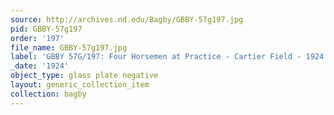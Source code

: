 ```yaml
---
source: http://archives.nd.edu/Bagby/GBBY-57g197.jpg
pid: GBBY-57g197
order: '197'
file_name: GBBY-57g197.jpg
label: 'GBBY 57G/197: Four Horsemen at Practice - Cartier Field - 1924'
_date: '1924'
object_type: glass plate negative
layout: generic_collection_item
collection: bagby
---
```

